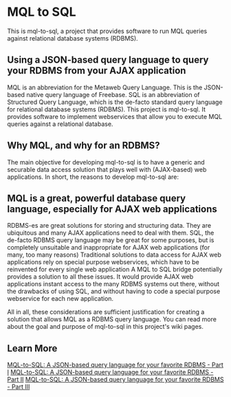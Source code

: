 # MQL to SQL
This is mql-to-sql, a project that provides software to run MQL queries against relational database systems (RDBMS).

## Using a JSON-based query language to query your RDBMS from your AJAX application
MQL is an abbreviation for the Metaweb Query Language. This is the JSON-based native query language of Freebase. SQL is an abbreviation of Structured Query Language, which is the de-facto standard query language for relational database systems (RDBMS). This project is mql-to-sql. It provides software to implement webservices that allow you to execute MQL queries against a relational database.

## Why MQL, and why for an RDBMS?
The main objective for developing mql-to-sql is to have a generic and securable data access solution that plays well with (AJAX-based) web applications. In short, the reasons to develop mql-to-sql are:

## MQL is a great, powerful database query language, especially for AJAX web applications
RDBMS-es are great solutions for storing and structuring data. They are ubiquitous and many AJAX applications need to deal with them.
SQL, the de-facto RDBMS query language may be great for some purposes, but is completely unsuitable and inappropriate for AJAX web applications (for many, too many reasons)
Traditional solutions to data access for AJAX web applications rely on special purpose webservices, which have to be reinvented for every single web application
A MQL to SQL bridge potentially provides a solution to all these issues. It would provide AJAX web applications instant access to the many RDBMS systems out there, without the drawbacks of using SQL, and without having to code a special purpose webservice for each new application.

All in all, these considerations are sufficient justification for creating a solution that allows MQL as a RDBMS query language. You can read more about the goal and purpose of mql-to-sql in this project's wiki pages.

## Learn More
[MQL-to-SQL: A JSON-based query language for your favorite RDBMS - Part I](http://rpbouman.blogspot.nl/2011/01/mql-to-sql-json-based-query-language.html)
[MQL-to-SQL: A JSON-based query language for your favorite RDBMS - Part II](http://rpbouman.blogspot.nl/2011/01/mql-to-sql-json-based-query-language_07.html)
[MQL-to-SQL: A JSON-based query language for your favorite RDBMS - Part III](http://rpbouman.blogspot.nl/2011/01/mql-to-sql-json-based-query-language_4061.html)
